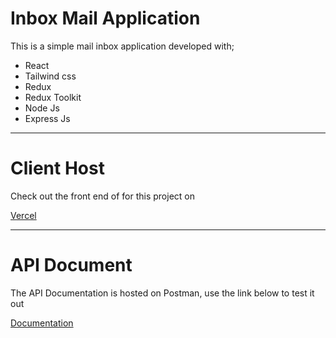 # Inbox Mail Application

This is a simple mail inbox application developed with;

- React
- Tailwind css
- Redux
- Redux Toolkit
- Node Js
- Express Js

---

# Client Host

Check out the front end of for this project on

[Vercel](https://mail-inbox.vercel.app/)

---

# API Document

The API Documentation is hosted on Postman, use the link below to test it out

[Documentation](https://documenter.getpostman.com/view/16142184/UzBju8sd#16142184-818f100e-f248-496c-9254-94e44a32892f)
